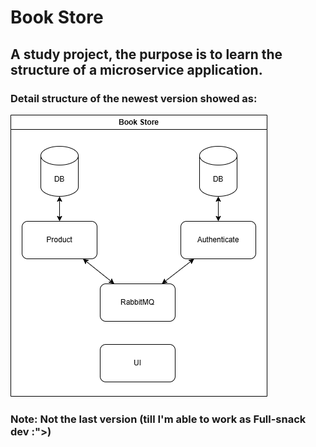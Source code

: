# Book Store

## A study project, the purpose is to learn the structure of a microservice application.

### Detail structure of the newest version showed as:

![Architecture](/resource/bookstore_architecture.png)

### Note: Not the last version (till I'm able to work as Full-snack dev :">)
